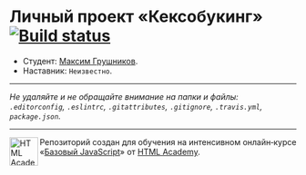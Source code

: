 # Личный проект «Кексобукинг» [![Build status][travis-image]][travis-url]

* Студент: [Максим Грушников](https://up.htmlacademy.ru/javascript/11/user/461451).
* Наставник: `Неизвестно`.

---

_Не удаляйте и не обращайте внимание на папки и файлы:_<br>
_`.editorconfig`, `.eslintrc`, `.gitattributes`, `.gitignore`, `.travis.yml`, `package.json`._

---

<a href="https://htmlacademy.ru/intensive/javascript"><img align="left" width="50" height="50" title="HTML Academy" src="https://up.htmlacademy.ru/static/img/intensive/javascript/logo-for-github.svg"></a>

Репозиторий создан для обучения на интенсивном онлайн‑курсе «[Базовый JavaScript](https://htmlacademy.ru/intensive/javascript)» от [HTML Academy](https://htmlacademy.ru).

[travis-image]: https://travis-ci.org/htmlacademy-javascript/461451-keksobooking.svg?branch=master
[travis-url]: https://travis-ci.org/htmlacademy-javascript/461451-keksobooking
